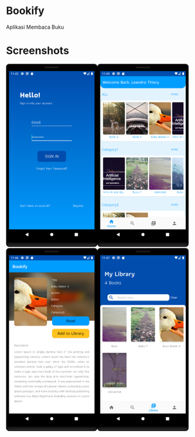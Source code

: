 # Bookify
Aplikasi Membaca Buku

# Screenshots
<img src="device-2021-05-29-234239.png" width="250" height="500"><img src="device-2021-05-29-234604.png" width="250" height="500">
<img src="device-2021-05-29-234634.png" width="250" height="500"><img src="device-2021-05-29-234713.png" width="250" height="500">






